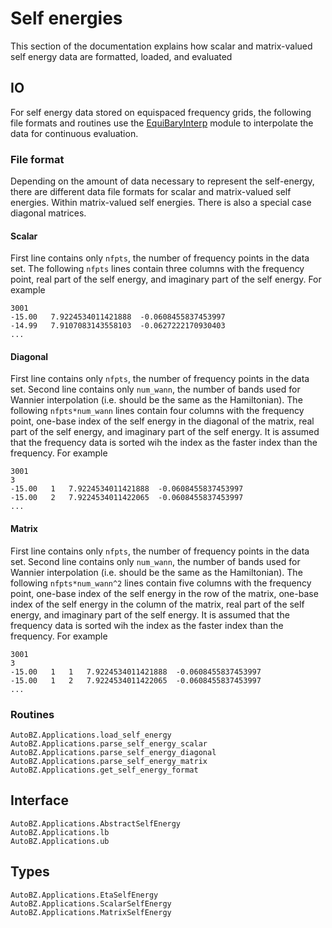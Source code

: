 # Self energies

This section of the documentation explains how scalar and matrix-valued self
energy data are formatted, loaded, and evaluated

## IO

For self energy data stored on equispaced frequency grids, the following file
formats and routines use the [EquiBaryInterp](@ref) module to interpolate the
data for continuous evaluation.

### File format

Depending on the amount of data necessary to represent the self-energy, there
are different data file formats for scalar and matrix-valued self energies.
Within matrix-valued self energies. There is also a special case diagonal
matrices.

#### Scalar

First line contains only `nfpts`, the number of frequency points in the data
set. The following `nfpts` lines contain three columns with the frequency point,
real part of the self energy, and imaginary part of the self energy. For example

```
3001
-15.00   7.9224534011421888  -0.0608455837453997
-14.99   7.9107083143558103  -0.0627222170930403
...
```

#### Diagonal

First line contains only `nfpts`, the number of frequency points in the data
set. Second line contains only `num_wann`, the number of bands used for Wannier
interpolation (i.e. should be the same as the Hamiltonian). The following
`nfpts*num_wann` lines contain four columns with the frequency point, one-base
index of the self energy in the diagonal of the matrix, real part of the self
energy, and imaginary part of the self energy. It is assumed that the frequency
data is sorted wih the index as the faster index than the frequency. For example

```
3001
3
-15.00   1   7.9224534011421888  -0.0608455837453997
-15.00   2   7.9224534011422065  -0.0608455837453997
...
```

#### Matrix

First line contains only `nfpts`, the number of frequency points in the data
set. Second line contains only `num_wann`, the number of bands used for Wannier
interpolation (i.e. should be the same as the Hamiltonian). The following
`nfpts*num_wann^2` lines contain five columns with the frequency point, one-base
index of the self energy in the row of the matrix, one-base index of the self
energy in the column of the matrix, real part of the self energy, and imaginary
part of the self energy. It is assumed that the frequency data is sorted wih the
index as the faster index than the frequency. For example

```
3001
3
-15.00   1   1   7.9224534011421888  -0.0608455837453997
-15.00   1   2   7.9224534011422065  -0.0608455837453997
...
```

### Routines

```@docs
AutoBZ.Applications.load_self_energy
AutoBZ.Applications.parse_self_energy_scalar
AutoBZ.Applications.parse_self_energy_diagonal
AutoBZ.Applications.parse_self_energy_matrix
AutoBZ.Applications.get_self_energy_format
```

## Interface

```@docs
AutoBZ.Applications.AbstractSelfEnergy
AutoBZ.Applications.lb
AutoBZ.Applications.ub
```

## Types 

```@docs
AutoBZ.Applications.EtaSelfEnergy
AutoBZ.Applications.ScalarSelfEnergy
AutoBZ.Applications.MatrixSelfEnergy
```